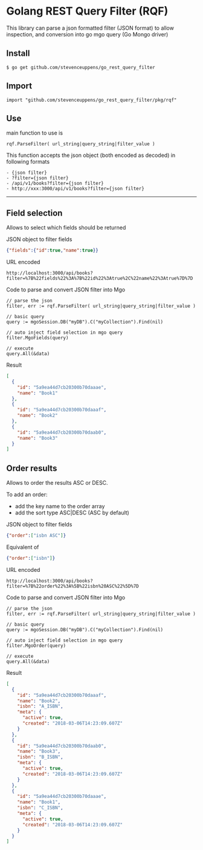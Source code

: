 # Golang REST Query Filter (RQF)

This library can parse a json formatted filter (JSON format) to allow inspection, and conversion into go mgo query (Go Mongo driver)

## Install
```
$ go get github.com/stevenceuppens/go_rest_query_filter
```

## Import
```golang
import "github.com/stevenceuppens/go_rest_query_filter/pkg/rqf"
```

## Use
main function to use is
```golang
rqf.ParseFilter( url_string|query_string|filter_value )
```

This function accepts the json object (both encoded as decoded) in following formats
```
- {json filter}
- ?filter={json filter}
- /api/v1/books?filter={json filter}
- http://xxx:3000/api/v1/books?filter={json filter}
```
---

## Field selection

Allows to select which fields should be returned

JSON object to filter fields
```json
{"fields":{"id":true,"name":true}}
```

URL encoded
```
http://localhost:3000/api/books?filter=%7B%22fields%22%3A%7B%22id%22%3Atrue%2C%22name%22%3Atrue%7D%7D
```

Code to parse and convert JSON filter into Mgo
```golang
// parse the json
filter, err := rqf.ParseFilter( url_string|query_string|filter_value )

// basic query
query := mgoSession.DB("myDB").C("myCollection").Find(nil)

// auto inject field selection in mgo query
filter.MgoFields(query)

// execute
query.All(&data)
```

Result
```json
[
  {
    "id": "5a9ea44d7cb20300b70daaae",
    "name": "Book1"
  },
  {
    "id": "5a9ea44d7cb20300b70daaaf",
    "name": "Book2"
  },
  {
    "id": "5a9ea44d7cb20300b70daab0",
    "name": "Book3"
  }
]
```

## Order results

Allows to order the results ASC or DESC.

To add an order:
- add the key name to the order array
- add the sort type ASC|DESC (ASC by default)

JSON object to filter fields
```json
{"order":["isbn ASC"]}
```
Equivalent of
```json
{"order":["isbn"]}
```

URL encoded
```
http://localhost:3000/api/books?filter=%7B%22order%22%3A%5B%22isbn%20ASC%22%5D%7D
```

Code to parse and convert JSON filter into Mgo
```golang
// parse the json
filter, err := rqf.ParseFilter( url_string|query_string|filter_value )

// basic query
query := mgoSession.DB("myDB").C("myCollection").Find(nil)

// auto inject field selection in mgo query
filter.MgoOrder(query)

// execute
query.All(&data)
```

Result
```json
[
  {
    "id": "5a9ea44d7cb20300b70daaaf",
    "name": "Book2",
    "isbn": "A_ISBN",
    "meta": {
      "active": true,
      "created": "2018-03-06T14:23:09.607Z"
    }
  },
  {
    "id": "5a9ea44d7cb20300b70daab0",
    "name": "Book3",
    "isbn": "B_ISBN",
    "meta": {
      "active": true,
      "created": "2018-03-06T14:23:09.607Z"
    }
  },
  {
    "id": "5a9ea44d7cb20300b70daaae",
    "name": "Book1",
    "isbn": "C_ISBN",
    "meta": {
      "active": true,
      "created": "2018-03-06T14:23:09.607Z"
    }
  }
]

```